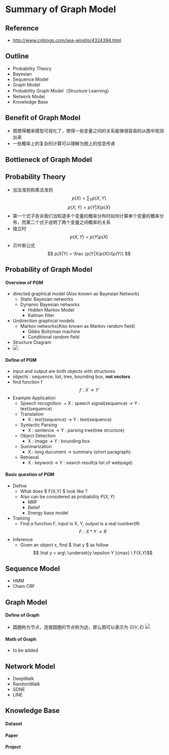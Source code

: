 # Summary of Graph Model

## Reference
+ http://www.cnblogs.com/sea-wind/p/4324394.html

## Outline
+ Probability Theory
+ Bayesian 
+ Sequence Model
+ Graph Model
+ Probability Graph Model（Structure Learning）
+ Network Model
+ Knowledge Base

## Benefit of Graph Model
+ 图使得概率模型可视化了，使得一些变量之间的关系能够很容易的从图中观测出来
+ 一些概率上的复杂的计算可以理解为图上的信息传递

## Bottleneck of Graph Model

## Probability Theory
+ 加法准则和乘法准则
$$ p(X) = \sum_Y p(X,Y) $$
$$ p(X,Y) = p(Y|X)p(X) $$
+ 第一个式子告诉我们当知道多个变量的概率分布时如何计算单个变量的概率分布，而第二个式子说明了两个变量之间概率的关系
+ 独立时
$$ p(X,Y) = p(Y)p(X) $$
+ 贝叶斯公式
$$ p(X|Y) =  \frac {p(Y|X)p(X)}{p(Y)} $$

## Probability of Graph Model
#### Overview of PGM
+ directed graphical model (Also known as Bayesian Network)
    + Static Bayesian networks
    + Dynamic Bayesian networks
        + Hidden Markov Model
        + Kalman filter
+ Undirection graphical models
    + Markov networks(Also known as Markov random field)
        + Gibbs Boltzman machine
        + Conditional random field
+ Structure Diagram
+ ![](https://pic2.zhimg.com/v2-48dd591b8bc4775b95dd032983c5e729_r.jpg)

#### Define of PGM
+ Input and output are both objects with structures
+ objects : sequence, list, tree, bounding box, **not vectors**
+ find function f 
$$
	f : X \rightarrow Y
$$
+ Example Application
	+ Speech recognition
    ​    + X : speech signal(sequence) $\rightarrow$ Y : text(sequence)
    + Translation
        + X : text(sequence) $\rightarrow$ Y : text(sequence)
    + Syntactic Parsing
        + X : sentence $\rightarrow$  Y : parsing tree(tree structure)
    + Object Detection
        + X : image $\rightarrow$ Y : bounding box
    + Summarization
        + X : long ducument $\rightarrow$ summary (short paragraph)
    + Retrieval
        + X : keyword $\rightarrow$ Y : search result(a list of webpage)

#### Basic question of PGM
+ Define
    + What does $ F(X,Y) $ look like ?
    + Also can be considered as probability $P(X,Y)$
        + MRF
        + Belief
        + Energy base model
+ Training
    + Find a function F, input is X, Y, output is a real number(R)
    $$ F : X * Y \rightarrow R$$
+ Inference
    + Given an object x, find $ \hat y $ as follow
    $$ \hat y = arg\ \underset{y \epsilon Y }{max} \  F(X,Y)$$ 

## Sequence Model
+ HMM
+ Chain CRF

## Graph Model
#### Define of Graph
+ 圆圈称为节点，连接圆圈的节点称为边，那么图可以表示为 $G(V,E)$
![](http://upload.wikimedia.org/wikipedia/commons/5/5b/6n-graf.svg)
#### Math of Graph
+ to be added

## Network Model
+ DeepWalk
+ RandomWalk
+ SDNE
+ LINE

## Knowledge Base
#### Dataset
#### Paper
#### Project